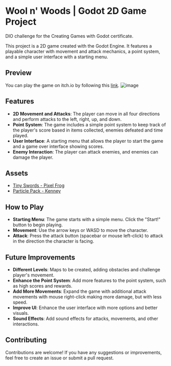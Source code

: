 # Wool n' Woods | Godot 2D Game Project
DIO challenge for the Creating Games with Godot certificate.

This project is a 2D game created with the Godot Engine. It features a playable character with movement and attack mechanics, a point system, and a simple user interface with a starting menu.

## Preview

You can play the game on itch.io by following this [link](https://br4u.itch.io/wool-n-woods).
![image](https://github.com/buenodeandrade/wool-n-woods/assets/147355115/c8c13ae3-0673-488c-8aa5-bca82d4b053d)

## Features

- **2D Movement and Attacks**: The player can move in all four directions and perform attacks to the left, right, up, and down.
- **Point System**: The game includes a simple point system to keep track of the player's score based in items collected, enemies defeated and time played.
- **User Interface**: A starting menu that allows the player to start the game and a game over interface showing scores.
- **Enemy Interaction**: The player can attack enemies, and enemies can damage the player.

## Assets
- [Tiny Swords - Pixel Frog](https://pixelfrog-assets.itch.io/tiny-swords)
- [Particle Pack - Kenney](https://kenney.nl/assets/particle-pack)

## How to Play

- **Starting Menu**: The game starts with a simple menu. Click the "Start!" button to begin playing.
- **Movement**: Use the arrow keys or WASD to move the character.
- **Attack**: Press the attack button (spacebar or mouse left-click) to attack in the direction the character is facing.

## Future Improvements

- **Different Levels**: Maps to be created, adding obstacles and challenge player's movement.
- **Enhance the Point System**: Add more features to the point system, such as high scores and rewards.
- **Add More Movements**: Expand the game with additional attack movements with mouse right-click making more damage, but with less speed.
- **Improve UI**: Enhance the user interface with more options and better visuals.
- **Sound Effects**: Add sound effects for attacks, movements, and other interactions.

## Contributing

Contributions are welcome! If you have any suggestions or improvements, feel free to create an issue or submit a pull request.

